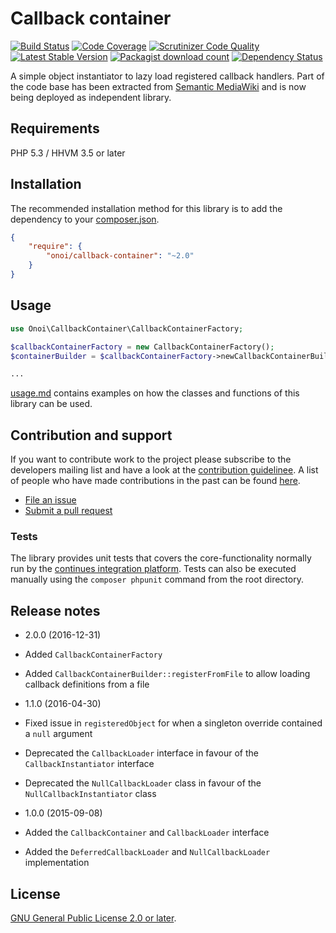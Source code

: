 # Callback container

[![Build Status](https://secure.travis-ci.org/onoi/callback-container.svg?branch=master)](http://travis-ci.org/onoi/callback-container)
[![Code Coverage](https://scrutinizer-ci.com/g/onoi/callback-container/badges/coverage.png?b=master)](https://scrutinizer-ci.com/g/onoi/callback-container/?branch=master)
[![Scrutinizer Code Quality](https://scrutinizer-ci.com/g/onoi/callback-container/badges/quality-score.png?b=master)](https://scrutinizer-ci.com/g/onoi/callback-container/?branch=master)
[![Latest Stable Version](https://poser.pugx.org/onoi/callback-container/version.png)](https://packagist.org/packages/onoi/callback-container)
[![Packagist download count](https://poser.pugx.org/onoi/callback-container/d/total.png)](https://packagist.org/packages/onoi/callback-container)
[![Dependency Status](https://www.versioneye.com/php/onoi:callback-container/badge.png)](https://www.versioneye.com/php/onoi:callback-container)

A simple object instantiator to lazy load registered callback handlers. Part of the
code base has been extracted from [Semantic MediaWiki][smw] and is now being
deployed as independent library.

## Requirements

PHP 5.3 / HHVM 3.5 or later

## Installation

The recommended installation method for this library is to add
the dependency to your [composer.json][composer].

```json
{
	"require": {
		"onoi/callback-container": "~2.0"
	}
}
```

## Usage

```php
use Onoi\CallbackContainer\CallbackContainerFactory;

$callbackContainerFactory = new CallbackContainerFactory();
$containerBuilder = $callbackContainerFactory->newCallbackContainerBuilder();

...
```

[usage.md](/docs/usage.md) contains examples on how the classes and functions
of this library can be used.

## Contribution and support

If you want to contribute work to the project please subscribe to the
developers mailing list and have a look at the [contribution guidelinee](/CONTRIBUTING.md). A list
of people who have made contributions in the past can be found [here][contributors].

* [File an issue](https://github.com/onoi/callback-container/issues)
* [Submit a pull request](https://github.com/onoi/callback-container/pulls)

### Tests

The library provides unit tests that covers the core-functionality normally run by the
[continues integration platform][travis]. Tests can also be executed manually using the
`composer phpunit` command from the root directory.

## Release notes

- 2.0.0 (2016-12-31)
 - Added `CallbackContainerFactory`
 - Added `CallbackContainerBuilder::registerFromFile` to allow loading callback
   definitions from a file

- 1.1.0 (2016-04-30)
 - Fixed issue in `registeredObject` for when a singleton override contained a `null` argument
 - Deprecated the `CallbackLoader` interface in favour of the `CallbackInstantiator` interface
 - Deprecated the `NullCallbackLoader` class in favour of the `NullCallbackInstantiator` class

- 1.0.0 (2015-09-08)
 - Added the `CallbackContainer` and `CallbackLoader` interface
 - Added the `DeferredCallbackLoader` and `NullCallbackLoader` implementation

## License

[GNU General Public License 2.0 or later][license].

[composer]: https://getcomposer.org/
[contributors]: https://github.com/onoi/callback-container/graphs/contributors
[license]: https://www.gnu.org/copyleft/gpl.html
[travis]: https://travis-ci.org/onoi/callback-container
[smw]: https://github.com/SemanticMediaWiki/SemanticMediaWiki/
